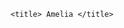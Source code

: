 <!DOCTYPE html>
<html lang="en">
<head>
    <meta charset="UTF-8">
    <meta name="viewport" content="width-device-width, initial-scale=1.0">
    <meta http-equiv="X-UA-Compatible" content="ie=edge">
    
    <title> Amelia </title>
    
</head>
<body>

</body>
</html>